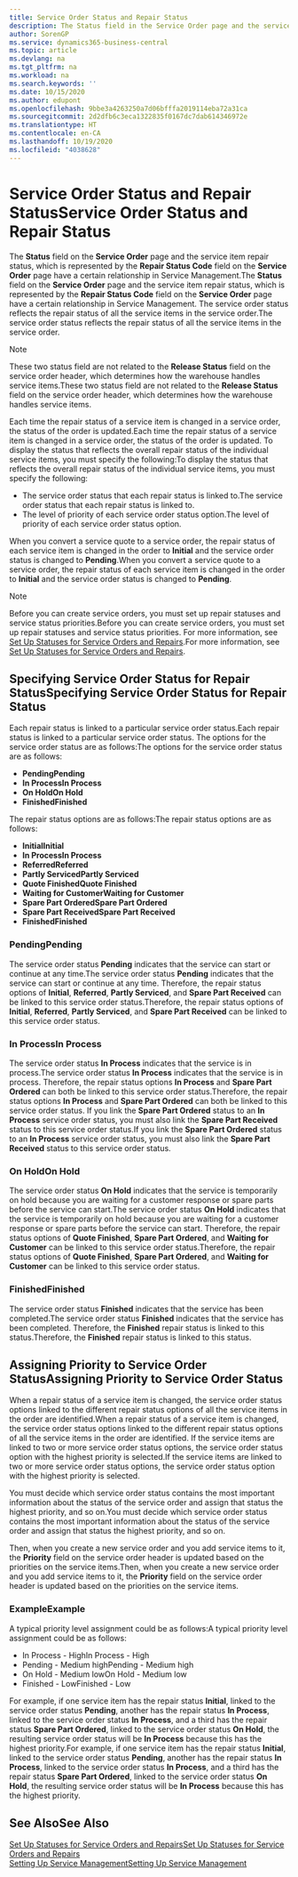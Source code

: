```yaml
---
title: Service Order Status and Repair Status
description: The Status field in the Service Order page and the service item repair status, which is represented by the Repair Status Code field in the Service Order page have a certain relationship in Service Management. The service order status reflects the repair status of all the service items in the service order.
author: SorenGP
ms.service: dynamics365-business-central
ms.topic: article
ms.devlang: na
ms.tgt_pltfrm: na
ms.workload: na
ms.search.keywords: ''
ms.date: 10/15/2020
ms.author: edupont
ms.openlocfilehash: 9bbe3a4263250a7d06bfffa2019114eba72a31ca
ms.sourcegitcommit: 2d2dfb6c3eca1322835f0167dc7dab614346972e
ms.translationtype: HT
ms.contentlocale: en-CA
ms.lasthandoff: 10/19/2020
ms.locfileid: "4038628"
---
```

# <a name="service-order-status-and-repair-status"></a><span data-ttu-id="08900-104">Service Order Status and Repair Status</span><span class="sxs-lookup"><span data-stu-id="08900-104">Service Order Status and Repair Status</span></span>

<span data-ttu-id="08900-105">The **Status** field on the **Service Order** page and the service item repair status, which is represented by the **Repair Status Code** field on the **Service Order** page have a certain relationship in Service Management.</span><span class="sxs-lookup"><span data-stu-id="08900-105">The **Status** field on the **Service Order** page and the service item repair status, which is represented by the **Repair Status Code** field on the **Service Order** page have a certain relationship in Service Management.</span></span> <span data-ttu-id="08900-106">The service order status reflects the repair status of all the service items in the service order.</span><span class="sxs-lookup"><span data-stu-id="08900-106">The service order status reflects the repair status of all the service items in the service order.</span></span>  

> [!NOTE]  
> <span data-ttu-id="08900-107">These two status field are not related to the **Release Status** field on the service order header, which determines how the warehouse handles service items.</span><span class="sxs-lookup"><span data-stu-id="08900-107">These two status field are not related to the **Release Status** field on the service order header, which determines how the warehouse handles service items.</span></span>  

<span data-ttu-id="08900-108">Each time the repair status of a service item is changed in a service order, the status of the order is updated.</span><span class="sxs-lookup"><span data-stu-id="08900-108">Each time the repair status of a service item is changed in a service order, the status of the order is updated.</span></span> <span data-ttu-id="08900-109">To display the status that reflects the overall repair status of the individual service items, you must specify the following:</span><span class="sxs-lookup"><span data-stu-id="08900-109">To display the status that reflects the overall repair status of the individual service items, you must specify the following:</span></span>  

* <span data-ttu-id="08900-110">The service order status that each repair status is linked to.</span><span class="sxs-lookup"><span data-stu-id="08900-110">The service order status that each repair status is linked to.</span></span>  
* <span data-ttu-id="08900-111">The level of priority of each service order status option.</span><span class="sxs-lookup"><span data-stu-id="08900-111">The level of priority of each service order status option.</span></span>  

<span data-ttu-id="08900-112">When you convert a service quote to a service order, the repair status of each service item is changed in the order to **Initial** and the service order status is changed to **Pending**.</span><span class="sxs-lookup"><span data-stu-id="08900-112">When you convert a service quote to a service order, the repair status of each service item is changed in the order to **Initial** and the service order status is changed to **Pending**.</span></span>  

> [!NOTE]
> <span data-ttu-id="08900-113">Before you can create service orders, you must set up repair statuses and service status priorities.</span><span class="sxs-lookup"><span data-stu-id="08900-113">Before you can create service orders, you must set up repair statuses and service status priorities.</span></span> <span data-ttu-id="08900-114">For more information, see [Set Up Statuses for Service Orders and Repairs](service-order-repair-status.md).</span><span class="sxs-lookup"><span data-stu-id="08900-114">For more information, see [Set Up Statuses for Service Orders and Repairs](service-order-repair-status.md).</span></span>

## <a name="specifying-service-order-status-for-repair-status"></a><span data-ttu-id="08900-115">Specifying Service Order Status for Repair Status</span><span class="sxs-lookup"><span data-stu-id="08900-115">Specifying Service Order Status for Repair Status</span></span>

<span data-ttu-id="08900-116">Each repair status is linked to a particular service order status.</span><span class="sxs-lookup"><span data-stu-id="08900-116">Each repair status is linked to a particular service order status.</span></span> <span data-ttu-id="08900-117">The options for the service order status are as follows:</span><span class="sxs-lookup"><span data-stu-id="08900-117">The options for the service order status are as follows:</span></span>

* <span data-ttu-id="08900-118">**Pending**</span><span class="sxs-lookup"><span data-stu-id="08900-118">**Pending**</span></span>
* <span data-ttu-id="08900-119">**In Process**</span><span class="sxs-lookup"><span data-stu-id="08900-119">**In Process**</span></span>
* <span data-ttu-id="08900-120">**On Hold**</span><span class="sxs-lookup"><span data-stu-id="08900-120">**On Hold**</span></span>
* <span data-ttu-id="08900-121">**Finished**</span><span class="sxs-lookup"><span data-stu-id="08900-121">**Finished**</span></span>

<span data-ttu-id="08900-122">The repair status options are as follows:</span><span class="sxs-lookup"><span data-stu-id="08900-122">The repair status options are as follows:</span></span>

* <span data-ttu-id="08900-123">**Initial**</span><span class="sxs-lookup"><span data-stu-id="08900-123">**Initial**</span></span>
* <span data-ttu-id="08900-124">**In Process**</span><span class="sxs-lookup"><span data-stu-id="08900-124">**In Process**</span></span>
* <span data-ttu-id="08900-125">**Referred**</span><span class="sxs-lookup"><span data-stu-id="08900-125">**Referred**</span></span>
* <span data-ttu-id="08900-126">**Partly Serviced**</span><span class="sxs-lookup"><span data-stu-id="08900-126">**Partly Serviced**</span></span>
* <span data-ttu-id="08900-127">**Quote Finished**</span><span class="sxs-lookup"><span data-stu-id="08900-127">**Quote Finished**</span></span>
* <span data-ttu-id="08900-128">**Waiting for Customer**</span><span class="sxs-lookup"><span data-stu-id="08900-128">**Waiting for Customer**</span></span>
* <span data-ttu-id="08900-129">**Spare Part Ordered**</span><span class="sxs-lookup"><span data-stu-id="08900-129">**Spare Part Ordered**</span></span>
* <span data-ttu-id="08900-130">**Spare Part Received**</span><span class="sxs-lookup"><span data-stu-id="08900-130">**Spare Part Received**</span></span>
* <span data-ttu-id="08900-131">**Finished**</span><span class="sxs-lookup"><span data-stu-id="08900-131">**Finished**</span></span>  

### <a name="pending"></a><span data-ttu-id="08900-132">Pending</span><span class="sxs-lookup"><span data-stu-id="08900-132">Pending</span></span>

<span data-ttu-id="08900-133">The service order status **Pending** indicates that the service can start or continue at any time.</span><span class="sxs-lookup"><span data-stu-id="08900-133">The service order status **Pending** indicates that the service can start or continue at any time.</span></span> <span data-ttu-id="08900-134">Therefore, the repair status options of **Initial**, **Referred**, **Partly Serviced**, and **Spare Part Received** can be linked to this service order status.</span><span class="sxs-lookup"><span data-stu-id="08900-134">Therefore, the repair status options of **Initial**, **Referred**, **Partly Serviced**, and **Spare Part Received** can be linked to this service order status.</span></span>  

### <a name="in-process"></a><span data-ttu-id="08900-135">In Process</span><span class="sxs-lookup"><span data-stu-id="08900-135">In Process</span></span>

<span data-ttu-id="08900-136">The service order status **In Process** indicates that the service is in process.</span><span class="sxs-lookup"><span data-stu-id="08900-136">The service order status **In Process** indicates that the service is in process.</span></span> <span data-ttu-id="08900-137">Therefore, the repair status options **In Process** and **Spare Part Ordered** can both be linked to this service order status.</span><span class="sxs-lookup"><span data-stu-id="08900-137">Therefore, the repair status options **In Process** and **Spare Part Ordered** can both be linked to this service order status.</span></span> <span data-ttu-id="08900-138">If you link the **Spare Part Ordered** status to an **In Process** service order status, you must also link the **Spare Part Received** status to this service order status.</span><span class="sxs-lookup"><span data-stu-id="08900-138">If you link the **Spare Part Ordered** status to an **In Process** service order status, you must also link the **Spare Part Received** status to this service order status.</span></span>  

### <a name="on-hold"></a><span data-ttu-id="08900-139">On Hold</span><span class="sxs-lookup"><span data-stu-id="08900-139">On Hold</span></span>

<span data-ttu-id="08900-140">The service order status **On Hold** indicates that the service is temporarily on hold because you are waiting for a customer response or spare parts before the service can start.</span><span class="sxs-lookup"><span data-stu-id="08900-140">The service order status **On Hold** indicates that the service is temporarily on hold because you are waiting for a customer response or spare parts before the service can start.</span></span> <span data-ttu-id="08900-141">Therefore, the repair status options of **Quote Finished**, **Spare Part Ordered**, and **Waiting for Customer** can be linked to this service order status.</span><span class="sxs-lookup"><span data-stu-id="08900-141">Therefore, the repair status options of **Quote Finished**, **Spare Part Ordered**, and **Waiting for Customer** can be linked to this service order status.</span></span>  

### <a name="finished"></a><span data-ttu-id="08900-142">Finished</span><span class="sxs-lookup"><span data-stu-id="08900-142">Finished</span></span>

<span data-ttu-id="08900-143">The service order status **Finished** indicates that the service has been completed.</span><span class="sxs-lookup"><span data-stu-id="08900-143">The service order status **Finished** indicates that the service has been completed.</span></span> <span data-ttu-id="08900-144">Therefore, the **Finished** repair status is linked to this status.</span><span class="sxs-lookup"><span data-stu-id="08900-144">Therefore, the **Finished** repair status is linked to this status.</span></span>  

## <a name="assigning-priority-to-service-order-status"></a><span data-ttu-id="08900-145">Assigning Priority to Service Order Status</span><span class="sxs-lookup"><span data-stu-id="08900-145">Assigning Priority to Service Order Status</span></span>

<span data-ttu-id="08900-146">When a repair status of a service item is changed, the service order status options linked to the different repair status options of all the service items in the order are identified.</span><span class="sxs-lookup"><span data-stu-id="08900-146">When a repair status of a service item is changed, the service order status options linked to the different repair status options of all the service items in the order are identified.</span></span> <span data-ttu-id="08900-147">If the service items are linked to two or more service order status options, the service order status option with the highest priority is selected.</span><span class="sxs-lookup"><span data-stu-id="08900-147">If the service items are linked to two or more service order status options, the service order status option with the highest priority is selected.</span></span>  

<span data-ttu-id="08900-148">You must decide which service order status contains the most important information about the status of the service order and assign that status the highest priority, and so on.</span><span class="sxs-lookup"><span data-stu-id="08900-148">You must decide which service order status contains the most important information about the status of the service order and assign that status the highest priority, and so on.</span></span>  

<span data-ttu-id="08900-149">Then, when you create a new service order and you add service items to it, the **Priority** field on the service order header is updated based on the priorities on the service items.</span><span class="sxs-lookup"><span data-stu-id="08900-149">Then, when you create a new service order and you add service items to it, the **Priority** field on the service order header is updated based on the priorities on the service items.</span></span>  

### <a name="example"></a><span data-ttu-id="08900-150">Example</span><span class="sxs-lookup"><span data-stu-id="08900-150">Example</span></span>

<span data-ttu-id="08900-151">A typical priority level assignment could be as follows:</span><span class="sxs-lookup"><span data-stu-id="08900-151">A typical priority level assignment could be as follows:</span></span>  

* <span data-ttu-id="08900-152">In Process - High</span><span class="sxs-lookup"><span data-stu-id="08900-152">In Process - High</span></span>  
* <span data-ttu-id="08900-153">Pending - Medium high</span><span class="sxs-lookup"><span data-stu-id="08900-153">Pending - Medium high</span></span>  
* <span data-ttu-id="08900-154">On Hold - Medium low</span><span class="sxs-lookup"><span data-stu-id="08900-154">On Hold - Medium low</span></span>  
* <span data-ttu-id="08900-155">Finished - Low</span><span class="sxs-lookup"><span data-stu-id="08900-155">Finished - Low</span></span>  

<span data-ttu-id="08900-156">For example, if one service item has the repair status **Initial**, linked to the service order status **Pending**, another has the repair status **In Process**, linked to the service order status **In Process**, and a third has the repair status **Spare Part Ordered**, linked to the service order status **On Hold**, the resulting service order status will be **In Process** because this has the highest priority.</span><span class="sxs-lookup"><span data-stu-id="08900-156">For example, if one service item has the repair status **Initial**, linked to the service order status **Pending**, another has the repair status **In Process**, linked to the service order status **In Process**, and a third has the repair status **Spare Part Ordered**, linked to the service order status **On Hold**, the resulting service order status will be **In Process** because this has the highest priority.</span></span>  

## <a name="see-also"></a><span data-ttu-id="08900-157">See Also</span><span class="sxs-lookup"><span data-stu-id="08900-157">See Also</span></span>

[<span data-ttu-id="08900-158">Set Up Statuses for Service Orders and Repairs</span><span class="sxs-lookup"><span data-stu-id="08900-158">Set Up Statuses for Service Orders and Repairs</span></span>](service-order-repair-status.md)  
[<span data-ttu-id="08900-159">Setting Up Service Management</span><span class="sxs-lookup"><span data-stu-id="08900-159">Setting Up Service Management</span></span>](service-setup-service.md)  
